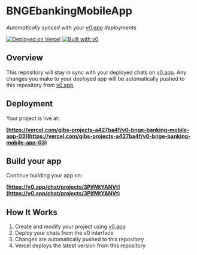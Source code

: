 # BNGEbankingMobileApp

*Automatically synced with your [v0.app](https://v0.app) deployments*

[![Deployed on Vercel](https://img.shields.io/badge/Deployed%20on-Vercel-black?style=for-the-badge&logo=vercel)](https://vercel.com/gibs-projects-a427ba4f/v0-bnge-banking-mobile-app-03)
[![Built with v0](https://img.shields.io/badge/Built%20with-v0.app-black?style=for-the-badge)](https://v0.app/chat/projects/3PjfMtYANVt)

## Overview

This repository will stay in sync with your deployed chats on [v0.app](https://v0.app).
Any changes you make to your deployed app will be automatically pushed to this repository from [v0.app](https://v0.app).

## Deployment

Your project is live at:

**[https://vercel.com/gibs-projects-a427ba4f/v0-bnge-banking-mobile-app-03](https://vercel.com/gibs-projects-a427ba4f/v0-bnge-banking-mobile-app-03)**

## Build your app

Continue building your app on:

**[https://v0.app/chat/projects/3PjfMtYANVt](https://v0.app/chat/projects/3PjfMtYANVt)**

## How It Works

1. Create and modify your project using [v0.app](https://v0.app)
2. Deploy your chats from the v0 interface
3. Changes are automatically pushed to this repository
4. Vercel deploys the latest version from this repository
